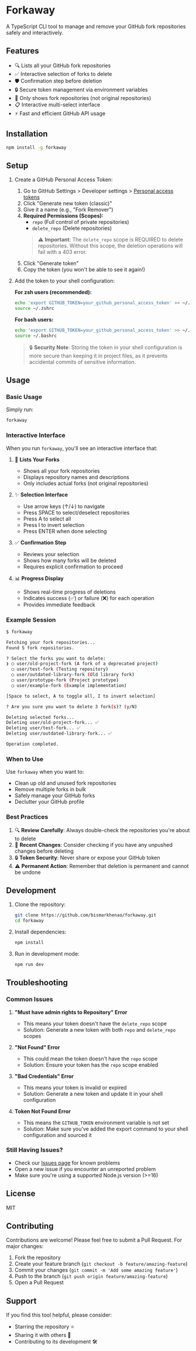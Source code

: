 # Forkaway

A TypeScript CLI tool to manage and remove your GitHub fork repositories safely and interactively.

## Features

- 🔍 Lists all your GitHub fork repositories
- ✅ Interactive selection of forks to delete
- 🛡️ Confirmation step before deletion
- 🔒 Secure token management via environment variables
- 🎯 Only shows fork repositories (not original repositories)
- 📋 Interactive multi-select interface
- ⚡ Fast and efficient GitHub API usage

## Installation

```bash
npm install -g forkaway
```

## Setup

1. Create a GitHub Personal Access Token:
   1. Go to GitHub Settings > Developer settings > [Personal access tokens](https://github.com/settings/tokens)
   2. Click "Generate new token (classic)"
   3. Give it a name (e.g., "Fork Remover")
   4. **Required Permissions (Scopes):**
      - `repo` (Full control of private repositories)
      - `delete_repo` (Delete repositories)
      > ⚠️ **Important**: The `delete_repo` scope is REQUIRED to delete repositories. Without this scope, the deletion operations will fail with a 403 error.
   5. Click "Generate token"
   6. Copy the token (you won't be able to see it again!)

2. Add the token to your shell configuration:

   **For zsh users (recommended):**
   ```bash
   echo 'export GITHUB_TOKEN=your_github_personal_access_token' >> ~/.zshrc
   source ~/.zshrc
   ```

   **For bash users:**
   ```bash
   echo 'export GITHUB_TOKEN=your_github_personal_access_token' >> ~/.bashrc
   source ~/.bashrc
   ```

   > 🔒 **Security Note**: Storing the token in your shell configuration is more secure than keeping it in project files, as it prevents accidental commits of sensitive information.

## Usage

### Basic Usage

Simply run:
```bash
forkaway
```

### Interactive Interface

When you run `forkaway`, you'll see an interactive interface that:

1. 🔄 **Lists Your Forks**
   - Shows all your fork repositories
   - Displays repository names and descriptions
   - Only includes actual forks (not original repositories)

2. ✨ **Selection Interface**
   - Use arrow keys (↑/↓) to navigate
   - Press SPACE to select/deselect repositories
   - Press A to select all
   - Press I to invert selection
   - Press ENTER when done selecting

3. ✅ **Confirmation Step**
   - Reviews your selection
   - Shows how many forks will be deleted
   - Requires explicit confirmation to proceed

4. 📊 **Progress Display**
   - Shows real-time progress of deletions
   - Indicates success (✅) or failure (❌) for each operation
   - Provides immediate feedback

### Example Session

```bash
$ forkaway

Fetching your fork repositories...
Found 5 fork repositories.

? Select the forks you want to delete:
❯ ◯ user/old-project-fork (A fork of a deprecated project)
  ◯ user/test-fork (Testing repository)
  ◯ user/outdated-library-fork (Old library fork)
  ◯ user/prototype-fork (Project prototype)
  ◯ user/example-fork (Example implementation)

[Space to select, A to toggle all, I to invert selection]

? Are you sure you want to delete 3 fork(s)? (y/N)

Deleting selected forks...
Deleting user/old-project-fork... ✅
Deleting user/test-fork... ✅
Deleting user/outdated-library-fork... ✅

Operation completed.
```

### When to Use

Use `forkaway` when you want to:
- Clean up old and unused fork repositories
- Remove multiple forks in bulk
- Safely manage your GitHub forks
- Declutter your GitHub profile

### Best Practices

1. 🔍 **Review Carefully**: Always double-check the repositories you're about to delete
2. 🔄 **Recent Changes**: Consider checking if you have any unpushed changes before deleting
3. 🔒 **Token Security**: Never share or expose your GitHub token
4. ⚠️ **Permanent Action**: Remember that deletion is permanent and cannot be undone

## Development

1. Clone the repository:
   ```bash
   git clone https://github.com/bismarkhenao/forkaway.git
   cd forkaway
   ```

2. Install dependencies:
   ```bash
   npm install
   ```

3. Run in development mode:
   ```bash
   npm run dev
   ```

## Troubleshooting

### Common Issues

1. **"Must have admin rights to Repository" Error**
   - This means your token doesn't have the `delete_repo` scope
   - Solution: Generate a new token with both `repo` and `delete_repo` scopes

2. **"Not Found" Error**
   - This could mean the token doesn't have the `repo` scope
   - Solution: Ensure your token has the `repo` scope enabled

3. **"Bad Credentials" Error**
   - This means your token is invalid or expired
   - Solution: Generate a new token and update it in your shell configuration

4. **Token Not Found Error**
   - This means the `GITHUB_TOKEN` environment variable is not set
   - Solution: Make sure you've added the export command to your shell configuration and sourced it

### Still Having Issues?

- Check our [Issues page](https://github.com/bismarkhenao/forkaway/issues) for known problems
- Open a new issue if you encounter an unreported problem
- Make sure you're using a supported Node.js version (>=16)

## License

MIT

## Contributing

Contributions are welcome! Please feel free to submit a Pull Request. For major changes:

1. Fork the repository
2. Create your feature branch (`git checkout -b feature/amazing-feature`)
3. Commit your changes (`git commit -m 'Add some amazing feature'`)
4. Push to the branch (`git push origin feature/amazing-feature`)
5. Open a Pull Request

## Support

If you find this tool helpful, please consider:
- Starring the repository ⭐
- Sharing it with others 🔄
- Contributing to its development 🛠️ 